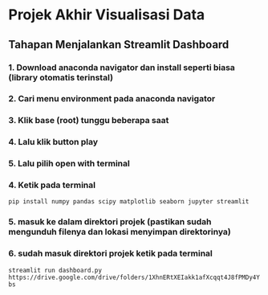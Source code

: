 # Projek Akhir Visualisasi Data
## Tahapan Menjalankan Streamlit Dashboard
### 1. Download anaconda navigator dan install seperti biasa (library otomatis terinstal)
### 2. Cari menu environment pada anaconda navigator
### 3. Klik base (root) tunggu beberapa saat 
### 4. Lalu klik button play 
### 5. Lalu pilih open with terminal
### 4. Ketik pada terminal 
`pip install numpy pandas scipy matplotlib seaborn jupyter streamlit`
### 5. masuk ke dalam direktori projek (pastikan sudah mengunduh filenya dan lokasi menyimpan direktorinya)
### 6. sudah masuk direktori projek ketik pada terminal
`streamlit run dashboard.py`
`https://drive.google.com/drive/folders/1XhnERtXEIakk1afXcqqt4J8fPMDy4Ybs`

